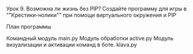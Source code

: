 Урок 9. Возможна ли жизнь без PIP?
Создайте программу для игры в ""Крестики-нолики"" при помощи виртуального окружения и PIP

План программы

Командный модуль
main.py
Модуль обработки
active.py
Модуль визуализации и активации команд  в боте. 
klava.py
